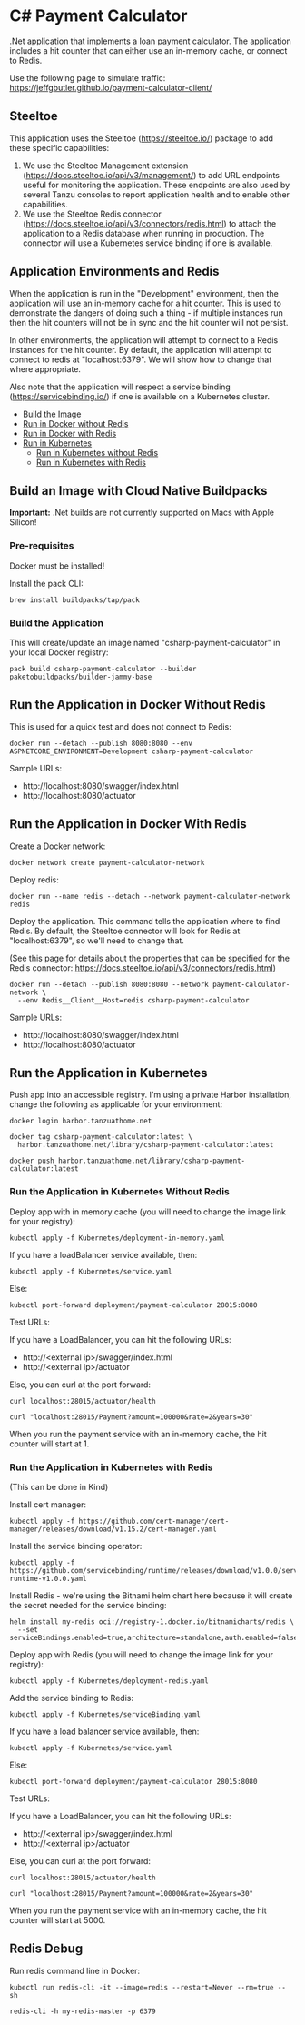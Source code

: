 # C# Payment Calculator

.Net application that implements a loan payment calculator. The application includes a hit counter that can
either use an in-memory cache, or connect to Redis.

Use the following page to simulate traffic: https://jeffgbutler.github.io/payment-calculator-client/

## Steeltoe

This application uses the Steeltoe (https://steeltoe.io/) package to add these specific capabilities:

1. We use the Steeltoe Management extension (https://docs.steeltoe.io/api/v3/management/) to add URL endpoints
   useful for monitoring the application. These endpoints are also used by several Tanzu consoles to report application
   health and to enable other capabilities. 
2. We use the Steeltoe Redis connector (https://docs.steeltoe.io/api/v3/connectors/redis.html) to attach the application
   to a Redis database when running in production. The connector will use a Kubernetes service binding if one is
   available.

## Application Environments and Redis

When the application is run in the "Development" environment, then the application will use an in-memory cache
for a hit counter. This is used to demonstrate the dangers of doing such a thing - if multiple instances run then
the hit counters will not be in sync and the hit counter will not persist.

In other environments, the application will attempt to connect to a Redis instances for the hit counter. By default,
the application will attempt to connect to redis at "localhost:6379". We will show how to change that where appropriate.

Also note that the application will respect a service binding (https://servicebinding.io/) if one is available on a
Kubernetes cluster.

- [Build the Image](#build-an-image-with-cloud-native-buildpacks)
- [Run in Docker without Redis](#run-the-application-in-docker-without-redis)
- [Run in Docker with Redis](#run-the-application-in-docker-with-redis)
- [Run in Kubernetes](#run-the-application-in-kubernetes)
  - [Run in Kubernetes without Redis](#run-the-application-in-kubernetes-without-redis)
  - [Run in Kubernetes with Redis](#run-the-application-in-kubernetes-with-redis)

## Build an Image with Cloud Native Buildpacks

**Important:** .Net builds are not currently supported on Macs with Apple Silicon!

### Pre-requisites

Docker must be installed!

Install the pack CLI:

```shell
brew install buildpacks/tap/pack
```

### Build the Application

This will create/update an image named "csharp-payment-calculator" in your local Docker registry:

```shell
pack build csharp-payment-calculator --builder paketobuildpacks/builder-jammy-base
```

## Run the Application in Docker Without Redis

This is used for a quick test and does not connect to Redis:

```shell
docker run --detach --publish 8080:8080 --env ASPNETCORE_ENVIRONMENT=Development csharp-payment-calculator
```

Sample URLs:

- http://localhost:8080/swagger/index.html
- http://localhost:8080/actuator

## Run the Application in Docker With Redis

Create a Docker network:

```shell
docker network create payment-calculator-network
```

Deploy redis:

```shell
docker run --name redis --detach --network payment-calculator-network redis
```

Deploy the application. This command tells the application where to find Redis. By default, the Steeltoe connector
will look for Redis at "localhost:6379", so we'll need to change that.

(See this page for details about the properties that can be specified for the Redis
connector: https://docs.steeltoe.io/api/v3/connectors/redis.html)

```shell
docker run --detach --publish 8080:8080 --network payment-calculator-network \
  --env Redis__Client__Host=redis csharp-payment-calculator
```

Sample URLs:

- http://localhost:8080/swagger/index.html
- http://localhost:8080/actuator

## Run the Application in Kubernetes

Push app into an accessible registry. I'm using a private Harbor installation, change the following as applicable for
your environment:

```shell
docker login harbor.tanzuathome.net

docker tag csharp-payment-calculator:latest \
  harbor.tanzuathome.net/library/csharp-payment-calculator:latest

docker push harbor.tanzuathome.net/library/csharp-payment-calculator:latest
```

### Run the Application in Kubernetes Without Redis

Deploy app with in memory cache (you will need to change the image link for your registry):

```shell
kubectl apply -f Kubernetes/deployment-in-memory.yaml
```

If you have a loadBalancer service available, then:

```shell
kubectl apply -f Kubernetes/service.yaml
```

Else:

```shell
kubectl port-forward deployment/payment-calculator 28015:8080
```

Test URLs:

If you have a LoadBalancer, you can hit the following URLs:

- http://&lt;external ip&gt;/swagger/index.html
- http://&lt;external ip&gt;/actuator

Else, you can curl at the port forward:

```shell
curl localhost:28015/actuator/health

curl "localhost:28015/Payment?amount=100000&rate=2&years=30"
```

When you run the payment service with an in-memory cache, the hit counter will start at 1.


### Run the Application in Kubernetes with Redis

(This can be done in Kind)

Install cert manager:

```shell
kubectl apply -f https://github.com/cert-manager/cert-manager/releases/download/v1.15.2/cert-manager.yaml
```

Install the service binding operator:

```shell
kubectl apply -f https://github.com/servicebinding/runtime/releases/download/v1.0.0/servicebinding-runtime-v1.0.0.yaml
```

Install Redis - we're using the Bitnami helm chart here because it will create the secret needed for the service binding:

```shell
helm install my-redis oci://registry-1.docker.io/bitnamicharts/redis \
  --set serviceBindings.enabled=true,architecture=standalone,auth.enabled=false 
```

Deploy app with Redis (you will need to change the image link for your registry):

```shell
kubectl apply -f Kubernetes/deployment-redis.yaml
```

Add the service binding to Redis:

```shell
kubectl apply -f Kubernetes/serviceBinding.yaml
```

If you have a load balancer service available, then:

```shell
kubectl apply -f Kubernetes/service.yaml
```

Else:

```shell
kubectl port-forward deployment/payment-calculator 28015:8080
```

Test URLs:

If you have a LoadBalancer, you can hit the following URLs:

- http://&lt;external ip&gt;/swagger/index.html
- http://&lt;external ip&gt;/actuator

Else, you can curl at the port forward:

```shell
curl localhost:28015/actuator/health

curl "localhost:28015/Payment?amount=100000&rate=2&years=30"
```

When you run the payment service with an in-memory cache, the hit counter will start at 5000.

## Redis Debug

Run redis command line in Docker:

```shell
kubectl run redis-cli -it --image=redis --restart=Never --rm=true -- sh

redis-cli -h my-redis-master -p 6379
```

